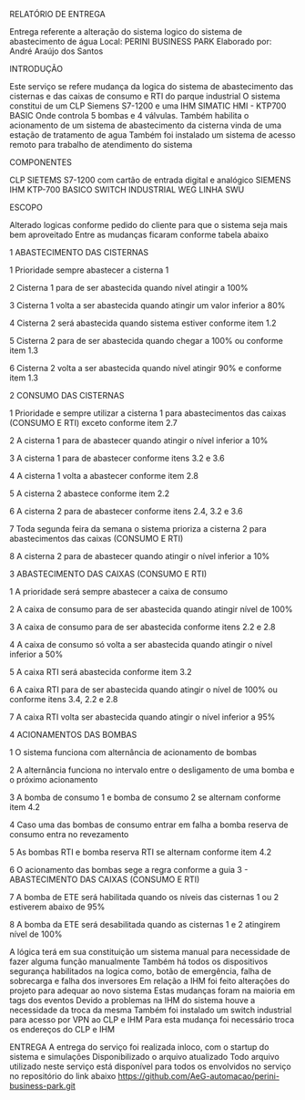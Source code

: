 


RELATÓRIO DE ENTREGA

Entrega referente a alteração do sistema logico do sistema de abastecimento de água
Local: PERINI BUSINESS PARK
Elaborado por: André Araújo dos Santos

INTRODUÇÃO

Este serviço se refere mudança da logica do sistema de abastecimento das cisternas e das caixas de consumo e RTI do parque industrial
O sistema constitui de um CLP Siemens S7-1200 e uma IHM SIMATIC HMI - KTP700 BASIC
Onde controla 5 bombas e 4 válvulas. Também habilita o acionamento de um sistema de abastecimento da cisterna vinda de uma estação de tratamento de agua
Também foi instalado um sistema de acesso remoto para trabalho de atendimento do sistema

COMPONENTES

CLP SIETEMS S7-1200 com cartão de entrada digital e analógico
SIEMENS IHM KTP-700 BASICO
SWITCH INDUSTRIAL WEG LINHA SWU

ESCOPO

Alterado logicas conforme pedido do cliente para que o sistema seja mais bem aproveitado
Entre as mudanças ficaram conforme tabela abaixo

1 ABASTECIMENTO DAS CISTERNAS

1 Prioridade sempre abastecer a cisterna 1

2 Cisterna 1 para de ser abastecida quando nível atingir a 100%

3 Cisterna 1 volta a ser abastecida quando atingir um valor inferior a 80%

4 Cisterna 2 será abastecida quando sistema estiver conforme item 1.2

5 Cisterna 2 para de ser abastecida quando chegar a 100% ou conforme item 1.3

6 Cisterna 2 volta a ser abastecida quando nível atingir 90% e conforme item 1.3


2 CONSUMO DAS CISTERNAS

1 Prioridade e sempre utilizar a cisterna 1 para abastecimentos das caixas (CONSUMO E RTI) exceto conforme item 2.7

2 A cisterna 1 para de abastecer quando atingir o nível inferior a 10%

3 A cisterna 1 para de abastecer conforme itens 3.2 e 3.6

4 A cisterna 1 volta a abastecer conforme item 2.8

5 A cisterna 2 abastece conforme item 2.2

6 A cisterna 2 para de abastecer conforme itens 2.4, 3.2 e 3.6

7 Toda segunda feira da semana o sistema prioriza a cisterna 2 para abastecimentos das caixas (CONSUMO E RTI)

8 A cisterna 2 para de abastecer quando atingir o nível inferior a 10%


3 ABASTECIMENTO DAS CAIXAS (CONSUMO E RTI)

1 A prioridade será sempre abastecer a caixa de consumo

2 A caixa de consumo para de ser abastecida quando atingir nível de 100%

3 A caixa de consumo para de ser abastecida conforme itens 2.2 e 2.8

4 A caixa de consumo só volta a ser abastecida quando atingir o nível inferior a 50%

5 A caixa RTI será abastecida conforme item 3.2 

6 A caixa RTI para de ser abastecida quando atingir o nível de 100% ou conforme itens 3.4, 2.2 e 2.8

7 A caixa RTI volta ser abastecida quando atingir o nível inferior a 95%


4 ACIONAMENTOS DAS BOMBAS

1 O sistema funciona com alternância de acionamento de bombas

2 A alternância funciona no intervalo entre o desligamento de uma bomba e o próximo acionamento

3 A bomba de consumo 1 e bomba de consumo 2 se alternam conforme item 4.2

4 Caso uma das bombas de consumo entrar em falha a bomba reserva de consumo entra no revezamento

5 As bombas RTI e bomba reserva RTI se alternam conforme item 4.2

6 O acionamento das bombas sege a regra conforme a guia 3 - ABASTECIMENTO DAS CAIXAS (CONSUMO E RTI)

7 A bomba de ETE será habilitada quando os níveis das cisternas 1 ou 2 estiverem abaixo de 95%

8 A bomba da ETE será desabilitada quando as cisternas 1 e 2 atingirem nível de 100%



A lógica terá em sua constituição um sistema manual para necessidade de fazer alguma função manualmente
Também há todos os dispositivos segurança habilitados na logica como, botão de emergência, falha de sobrecarga e falha dos inversores
Em relação a IHM foi feito alterações do projeto para adequar ao novo sistema
Estas mudanças foram na maioria em tags dos eventos
Devido a problemas na IHM do sistema houve a necessidade da troca da mesma
Também foi instalado um switch industrial para acesso por VPN ao CLP e IHM
Para esta mudança foi necessário troca os endereços do CLP e IHM

ENTREGA
A entrega do serviço foi realizada inloco, com o startup do sistema e simulações
Disponibilizado o arquivo atualizado
Todo arquivo utilizado neste serviço está disponível para todos os envolvidos no serviço no repositório do link abaixo
https://github.com/AeG-automacao/perini-business-park.git
